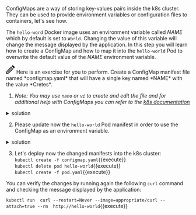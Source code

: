 ConfigMaps are a way of storing key-values pairs inside the k8s cluster. They can be used to provide environment variables or configuration files to containers, let's see how.

The `hello-word` Docker image uses an environment variable called *NAME* which by default is set to `World`. Changing the value of this variable will change the message displayed by the application. In this step you will learn how to create a ConfigMap and how to map it into the `hello-world` Pod to overwrite the default value of the *NAME* environment variable.

<img src="data:image/svg+xml;base64,PHN2ZyB4bWxucz0iaHR0cDovL3d3dy53My5vcmcvMjAwMC9zdmciIHdpZHRoPSIyNCIgaGVpZ2h0PSIyNCIgdmlld0JveD0iMCAwIDI0IDI0Ij48cGF0aCBkPSJNMTguMzYzIDguNDY0bDEuNDMzIDEuNDMxLTEyLjY3IDEyLjY2OS03LjEyNSAxLjQzNiAxLjQzOS03LjEyNyAxMi42NjUtMTIuNjY4IDEuNDMxIDEuNDMxLTEyLjI1NSAxMi4yMjQtLjcyNiAzLjU4NCAzLjU4NC0uNzIzIDEyLjIyNC0xMi4yNTd6bS0uMDU2LTguNDY0bC0yLjgxNSAyLjgxNyA1LjY5MSA1LjY5MiAyLjgxNy0yLjgyMS01LjY5My01LjY4OHptLTEyLjMxOCAxOC43MThsMTEuMzEzLTExLjMxNi0uNzA1LS43MDctMTEuMzEzIDExLjMxNC43MDUuNzA5eiIvPjwvc3ZnPg==">
Here is an exercise for you to perform. Create a ConfigMap manifest file named *configmap.yaml* that will have a single key named *NAME* with the value *Cretes*.

1. *Note: You may use `nano` or `vi` to create and edit the file and for additional help with ConfigMaps you can refer to the [k8s documentation](https://kubernetes.io/docs/tasks/configure-pod-container/configure-pod-configmap)*

<details><summary>solution</summary>
<p>

The content of the file  *configmap.yaml* should look like this:
<br/>

```apiVersion: v1
kind: ConfigMap
metadata:
  name: hello-world-config
data:
  NAME: "Cretes"
```

</p>
</details>


2. Please update now the `hello-world` Pod manifest in order to use the ConfigMap as an environment variable.

<details><summary>solution</summary>
<p>

Edit *Pod.yaml* and add the *envFrom* element to it. The content of the file should look like this:
<br/>

```apiVersion: v1
kind: Pod
metadata:
  name: hello-world
  labels:
    app: hello-world-app
spec:
  containers:
  - name: hello-world-container
    image: tutum/hello-world
    envFrom:
      - configMapRef:
          name: hello-world-config
...     
```

</p>
</details>

3. Let's deploy now the changed manifests into the k8s cluster:<br/>
`kubectl create -f configmap.yaml`{{execute}}<br/>
`kubectl delete pod hello-world`{{execute}}<br/>
`kubectl create -f pod.yaml`{{execute}}

You can verify the changes by running again the following `curl` command and checking the message displayed by the application:

`kubectl run  curl --restart=Never --image=appropriate/curl --attach=true --rm  http://hello-world`{{execute}}

